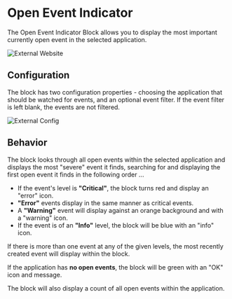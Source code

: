 # Open Event Indicator

The Open Event Indicator Block allows you to display the most important currently open event in the selected application.

![External Website](/images/dashboards/open-event-indicator-example.png "External Website")

## Configuration

The block has two configuration properties - choosing the application that should be watched for events, and an optional event filter. If the event filter is left blank, the events are not filtered.

![External Config](/images/dashboards/open-event-indicator-config.png "External Config")

## Behavior

The block looks through all open events within the selected application and displays the most "severe" event it finds, searching for and displaying the first open event it finds in the following order ...

* If the event's level is **"Critical"**, the block turns red and display an "error" icon.
* **"Error"** events display in the same manner as critical events.
* A **"Warning"** event will display against an orange background and with a "warning" icon.
* If the event is of an **"Info"** level, the block will be blue with an "info" icon.

If there is more than one event at any of the given levels, the most recently created event will display within the block.

If the application has **no open events**, the block will be green with an "OK" icon and message.

The block will also display a count of all open events within the application.
